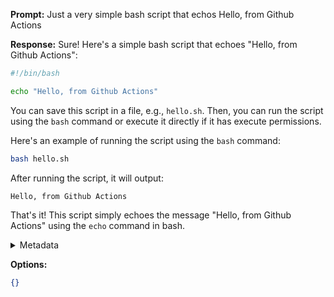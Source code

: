 **Prompt:**
Just a very simple bash script that echos Hello, from Github Actions

**Response:**
Sure! Here's a simple bash script that echoes "Hello, from Github Actions":

```bash
#!/bin/bash

echo "Hello, from Github Actions"
```

You can save this script in a file, e.g., `hello.sh`. Then, you can run the script using the `bash` command or execute it directly if it has execute permissions.

Here's an example of running the script using the `bash` command:

```bash
bash hello.sh
```

After running the script, it will output:

```
Hello, from Github Actions
```

That's it! This script simply echoes the message "Hello, from Github Actions" using the `echo` command in bash.

<details><summary>Metadata</summary>

- Duration: 7670 ms
- Datetime: 2023-09-06T16:44:09.560993
- Model: gpt-3.5-turbo-0613

</details>

**Options:**
```json
{}
```

